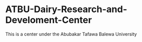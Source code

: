 # ATBU-Dairy-Research-and-Develoment-Center
This is a center under the Abubakar Tafawa Balewa University 
